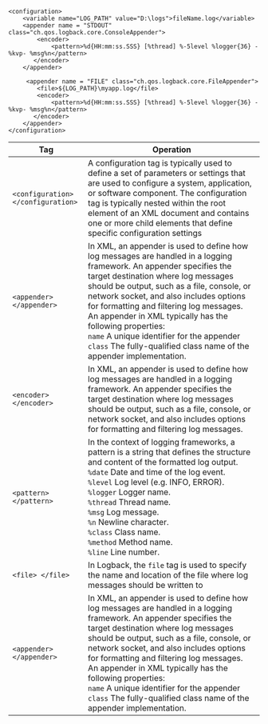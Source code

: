 <pre><code>&lt;configuration&gt;
    &lt;variable name="LOG_PATH" value="D:\logs"&gt;fileName.log&lt;/variable&gt;
    &lt;appender name = "STDOUT" class="ch.qos.logback.core.ConsoleAppender"&gt;
        &lt;encoder&gt;
            &lt;pattern&gt;%d{HH:mm:ss.SSS} [%thread] %-5level %logger{36} -%kvp- %msg%n&lt;/pattern&gt;
       &lt;/encoder&gt; 
    &lt;/appender&gt;
    
     &lt;appender name = "FILE" class="ch.qos.logback.core.FileAppender"&gt;
        &lt;file&gt;${LOG_PATH}\myapp.log&lt;/file&gt;
        &lt;encoder&gt;
            &lt;pattern&gt;%d{HH:mm:ss.SSS} [%thread] %-5level %logger{36} -%kvp- %msg%n&lt;/pattern&gt;
       &lt;/encoder&gt; 
    &lt;/appender&gt;
&lt;/configuration&gt;
</code></pre>


| Tag  | Operation |
| ------------- | ------------- |
| <pre><code>&lt;configuration&gt; &lt;/configuration&gt;</code></pre> |  A configuration tag is typically used to define a set of parameters or settings that are used to configure a system, application, or software component. The configuration tag is typically nested within the root element of an XML document and contains one or more child elements that define specific configuration settings |
| <pre><code>&lt;appender&gt; &lt;/appender&gt;</code></pre> | In XML, an appender is used to define how log messages are handled in a logging framework. An appender specifies the target destination where log messages should be output, such as a file, console, or network socket, and also includes options for formatting and filtering log messages. </br> An appender in XML typically has the following properties: </br> `name` A unique identifier for the appender </br> `class` The fully-qualified class name of the appender implementation.|
| <pre><code>&lt;encoder&gt; &lt;/encoder&gt;</code></pre> | In XML, an appender is used to define how log messages are handled in a logging framework. An appender specifies the target destination where log messages should be output, such as a file, console, or network socket, and also includes options for formatting and filtering log messages.|
| <pre><code>&lt;pattern&gt; &lt;/pattern&gt;</code></pre> |In the context of logging frameworks, a pattern is a string that defines the structure and content of the formatted log output. </br> `%date` Date and time of the log event. </br> `%level` Log level (e.g. INFO, ERROR). </br> `%logger` Logger name. </br> `%thread` Thread name. </br> `%msg` Log message. </br> `%n` Newline character. </br> `%class` Class name. </br> `%method` Method name. </br> `%line` Line number.|
| <pre><code>&lt;file&gt; &lt;/file&gt;</code></pre> | In Logback, the `file` tag is used to specify the name and location of the file where log messages should be written to|
| <pre><code>&lt;appender&gt; &lt;/appender&gt;</code></pre> | In XML, an appender is used to define how log messages are handled in a logging framework. An appender specifies the target destination where log messages should be output, such as a file, console, or network socket, and also includes options for formatting and filtering log messages. </br> An appender in XML typically has the following properties: </br> `name` A unique identifier for the appender </br> `class` The fully-qualified class name of the appender implementation.|

